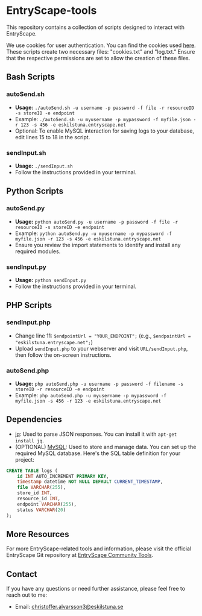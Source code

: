 # EntryScape-tools

This repository contains a collection of scripts designed to interact with EntryScape.

We use cookies for user authentication. You can find the cookies used [here](https://swagger.entryscape.com/#/auth/loginCookie). These scripts create two necessary files: "cookies.txt" and "log.txt." Ensure that the respective permissions are set to allow the creation of these files.

## Bash Scripts

### autoSend.sh

- **Usage:** `./autoSend.sh -u username -p password -f file -r resourceID -s storeID -e endpoint`
- Example: `./autoSend.sh -u myusername -p mypassword -f myfile.json -r 123 -s 456 -e eskilstuna.entryscape.net`
- Optional: To enable MySQL interaction for saving logs to your database, edit lines 15 to 18 in the script.

### sendInput.sh

- **Usage:** `./sendInput.sh`
- Follow the instructions provided in your terminal.

## Python Scripts

### autoSend.py

- **Usage:** `python autoSend.py -u username -p password -f file -r resourceID -s storeID -e endpoint`
- Example: `python autoSend.py -u myusername -p mypassword -f myfile.json -r 123 -s 456 -e eskilstuna.entryscape.net`
- Ensure you review the import statements to identify and install any required modules.

### sendInput.py

- **Usage:** `python sendInput.py`
- Follow the instructions provided in your terminal.

## PHP Scripts

### sendInput.php

- Change line 11: `$endpointUrl = "YOUR_ENDPOINT";` (e.g., `$endpointUrl = "eskilstuna.entryscape.net";`)
- Upload `sendInput.php` to your webserver and visit `URL/sendInput.php`, then follow the on-screen instructions.

### autoSend.php

- **Usage:** `php autoSend.php -u username -p password -f filename -s storeID -r resourceID -e endpoint`
- Example: `php autoSend.php -u myusername -p mypassword -f myfile.json -s 456 -r 123 -e eskilstuna.entryscape.net`

## Dependencies

- [jq](https://jqlang.github.io/jq/): Used to parse JSON responses. You can install it with `apt-get install jq`.
- (OPTIONAL) [MySQL](https://www.mysql.com/): Used to store and manage data. You can set up the required MySQL database. Here's the SQL table definition for your project:

```sql
CREATE TABLE logs (
    id INT AUTO_INCREMENT PRIMARY KEY,
    timestamp datetime NOT NULL DEFAULT CURRENT_TIMESTAMP,
    file VARCHAR(255),
    store_id INT,
    resource_id INT,
    endpoint VARCHAR(255),
    status VARCHAR(20)
);
```

## More Resources

For more EntryScape-related tools and information, please visit the official EntryScape Git repository at [EntryScape Community Tools](https://github.com/entryscape/community-tools).

## Contact

If you have any questions or need further assistance, please feel free to reach out to me:

- Email: [christoffer.alvarsson3@eskilstuna.se](mailto:christoffer.alvarsson3@eskilstuna.se)
